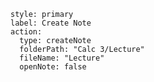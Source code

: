 ```meta-bind-button
style: primary
label: Create Note
action:
  type: createNote
  folderPath: "Calc 3/Lecture"
  fileName: "Lecture"
  openNote: false
```

